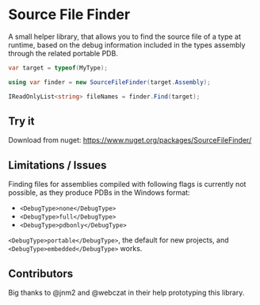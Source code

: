 # Source File Finder
A small helper library, that allows you to find the source file of a type at runtime, based on the debug information included in the types assembly through the related portable PDB.

```csharp
var target = typeof(MyType);

using var finder = new SourceFileFinder(target.Assembly);

IReadOnlyList<string> fileNames = finder.Find(target);
```

## Try it
Download from nuget: https://www.nuget.org/packages/SourceFileFinder/

## Limitations / Issues
Finding files for assemblies compiled with following flags is currently not possible, as they produce PDBs in the Windows format:
- `<DebugType>none</DebugType>`
- `<DebugType>full</DebugType>`
- `<DebugType>pdbonly</DebugType>`

`<DebugType>portable</DebugType>`, the default for new projects, and `<DebugType>embedded</DebugType>` works.

## Contributors
Big thanks to @jnm2 and @webczat in their help prototyping this library.
